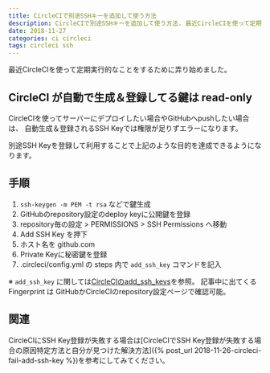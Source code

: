 ```yaml
---
title: CircleCIで別途SSHキーを追加して使う方法
description: CircleCIで別途SSHキーを追加して使う方法. 最近CircleCIを使って定期実行的なことをするために弄り始めました。CircleCI が自動で生成＆登録してる鍵は read-only CircleCIを使ってサーバーにデプロイしたい場合やGitHubへpushしたい場合は、 自動生成＆登録されるSSH Keyでは権限が足りずエラーになります。別途SSH Keyを登録して利用することで上記のような目的を達成できるようになります。
date: 2018-11-27
categories: ci circleci
tags: circleci ssh
---
```

最近CircleCIを使って定期実行的なことをするために弄り始めました。

## CircleCI が自動で生成＆登録してる鍵は read-only

CircleCIを使ってサーバーにデプロイしたい場合やGitHubへpushしたい場合は、 自動生成＆登録されるSSH Keyでは権限が足りずエラーになります。

別途SSH Keyを登録して利用することで上記のような目的を達成できるようになります。

## 手順

1. `ssh-keygen -m PEM -t rsa` などで鍵生成
2. GitHubのrepository設定のdeploy keyに公開鍵を登録
3. repository毎の設定 \> PERMISSIONS \> SSH Permissions へ移動
4. Add SSH Key を押下
5. ホスト名を github.com
6. Private Keyに秘密鍵を登録
7. .circleci/config.yml の steps 内で `add_ssh_key` コマンドを記入

※ `add_ssh_key` に関しては[CircleCIのadd_ssh_keys](https://circleci.com/docs/2.0/configuration-reference/#add_ssh_keys)を参照。
記事中に出てくる Fingerprint は GitHubかCircleCIのrepository設定ページで確認可能。

## 関連

CircleCIにSSH Key登録が失敗する場合は[CircleCIでSSH Key登録が失敗する場合の原因特定方法と自分が見つけた解決方法]({% post_url 2018-11-26-circleci-fail-add-ssh-key %})を参考にしてみてください。
